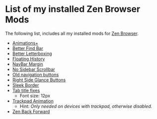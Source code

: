 # List of my installed Zen Browser Mods
The following list, includes all my installed mods for [Zen Browser](https://zen-browser.app).

- [Animations+](https://zen-browser.app/mods/f4866f39-cfd6-4498-ab92-54213b8279dc/)
- [Better Find Bar](https://zen-browser.app/mods/a6335949-4465-4b71-926c-4a52d34bc9c0)
- [Better Letterboxing](https://zen-browser.app/mods/1e9f3101-210b-4ff5-8830-434e4919100d)
- [Floating History](https://zen-browser.app/mods/253a3a74-0cc4-47b7-8b82-996a64f030d5)
- [NavBar Margin](https://zen-browser.app/mods/6c122084-c4ec-4c9e-8cc5-3d87c3a089cb)
- [No Sidebar Scrollbar](https://zen-browser.app/mods/4ab93b88-151c-451b-a1b7-a1e0e28fa7f8)
- [Old navigation buttons](https://zen-browser.app/mods/dbe05f83-b471-4278-a3f9-e5ed244b0d6c)
- [Right Side Glance Buttons](https://zen-browser.app/mods/20e8cc78-3dac-4db0-81a4-814672fb50af)
- [Sleek Border](https://zen-browser.app/mods/bc25808c-a012-4c0d-ad9a-aa86be616019)
- [Tab title fixes](https://zen-browser.app/mods/7190e4e9-bead-4b40-8f57-95d852ddc941)
    - Font size: 12px
- [Trackpad Animation](https://zen-browser.app/mods/8039de3b-72e1-41ea-83b3-5077cf0f98d1)
    - Hint: *Only needed on devices with trackpad, otherwise disabled.*
- [Zen Back Forward](https://zen-browser.app/mods/c8d9e6e6-e702-4e15-8972-3596e57cf398)